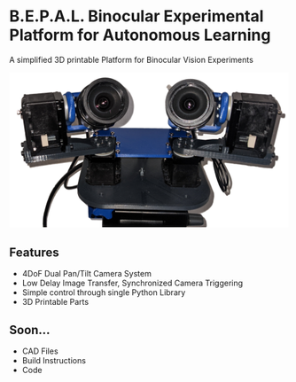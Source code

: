 # B.E.P.A.L. Binocular Experimental Platform for Autonomous Learning
A simplified 3D printable Platform for Binocular Vision Experiments

![Bepal Title Image](https://github.com/jonasmahn/bepal/blob/b12d5d1bdfe6edbc9f0823b60700cb6416d1ba71/resources/img_bepal_title.png?raw=true)

## Features

- 4DoF Dual Pan/Tilt Camera System
- Low Delay Image Transfer, Synchronized Camera Triggering
- Simple control through single Python Library
- 3D Printable Parts

## Soon...

- CAD Files
- Build Instructions
- Code



